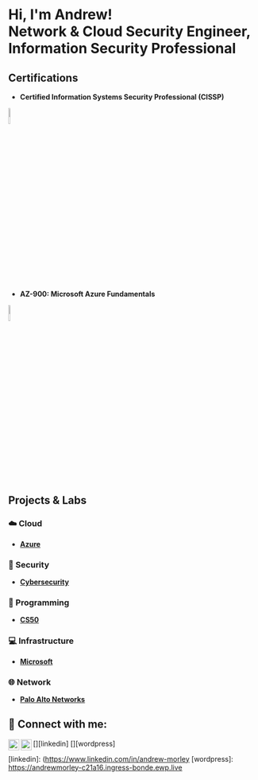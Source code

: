 <h1>Hi, I'm Andrew! <br/><a>Network & Cloud Security Engineer</a>, <a>Information Security Professional</a></h1>

<h2>Certifications</h2>

- <b>Certified Information Systems Security Professional (CISSP)</b>
<img src="https://images.credly.com/images/5e6f5247-1d61-4932-a5da-999a7feec067/isc2_cissp2.png" height="9%" width="9%" alt="ISC2"/>

- <b>AZ-900: Microsoft Azure Fundamentals</b>
<img src="https://blogs.sap.com/wp-content/uploads/2021/05/azure-fundamentals-600x600-1.png" height="9%" width="9%" alt="AZ-900"/>

<!--
- <b>AZ-104: Microsoft Azure Administrator</b> (In Progress)
<img src="https://intunedin.files.wordpress.com/2020/09/azure-administrator-associate-600x600-1.png?w=600" height="9%" width="9%" alt="AZ-104"/>
<br/>
-->

<h2>Projects & Labs</h2>

<h3>☁️ Cloud</h3>

- <b>[Azure](https://github.com/andrew-morley-2/azure)</b>

<h3>🔐 Security</h3>

- <b>[Cybersecurity](https://github.com/andrew-morley-2/cybersecurity-projects)</b>

<h3>🤖 Programming</h3>

- <b>[CS50](https://github.com/andrew-morley-2/cs50)</b>

<h3>💻 Infrastructure</h3>

- <b>[Microsoft](https://github.com/andrew-morley-2/microsoft)</b>

<h3>🌐 Network</h3>

- <b>[Palo Alto Networks](https://github.com/andrew-morley-2/palo-alto-networks)</b>

<h2>🔗 Connect with me:</h2>

[<img align="left" alt="AndrewMorley | LinkedIn" width="22px" src="https://www.svgrepo.com/show/81143/linkedin.svg" />][linkedin]
[<img align="left" alt="AndrewMorley | WordPress" width="22px" src="https://www.svgrepo.com/show/303536/wordpress-icon-logo.svg" />][wordpress]

[linkedin]: (https://www.linkedin.com/in/andrew-morley
[wordpress]: https://andrewmorley-c21a16.ingress-bonde.ewp.live
